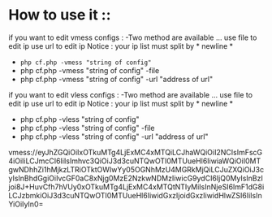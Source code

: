 
# How to use it :: 
  if you want to edit vmess configs :
  -Two method are available ... 
  use file to edit ip 
  use url to edit ip 
  Notice : your ip list must split by * newline *
   - ```php cf.php -vmess "string of config" ```
   - php cf.php -vmess "string of config" -file <address of file> 
   - php cf.php -vmess "string of config" -url "address of url"
   
   
   if you want to edit vless configs :
  -Two method are available ... 
  use file to edit ip 
  use url to edit ip 
  Notice : your ip list must split by * newline *
   - php cf.php -vless "string of config" 
   - php cf.php -vless "string of config" -file <address of file> 
   - php cf.php -vless "string of config" -url "address of url"


vmess://eyJhZGQiOiIxOTkuMTg4LjExMC4xMTQiLCJhaWQiOiI2NCIsImFscG4iOiIiLCJmcCI6IiIsImhvc3QiOiJ3d3cuNTQwOTI0MTUueHl6IiwiaWQiOiI0MTgwNDhhZi1hMjkzLTRiOTktOWIwYy05OGNhMzU4MGRkMjQiLCJuZXQiOiJ3cyIsInBhdGgiOiIvcGF0aC8xNjg0MzE2NzkwNDMzIiwicG9ydCI6IjQ0MyIsInBzIjoi8J+HuvCfh7hVUy0xOTkuMTg4LjExMC4xMTQtNTIyMiIsInNjeSI6ImF1dG8iLCJzbmkiOiJ3d3cuNTQwOTI0MTUueHl6IiwidGxzIjoidGxzIiwidHlwZSI6IiIsInYiOiIyIn0=

